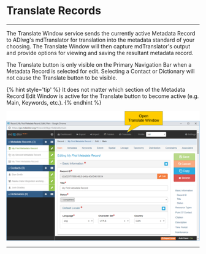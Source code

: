 # Translate Records 
---

The <span class="md-window">Translate Window</span> service sends the currently active <span class="md-panel">Metadata Record</span> to ADIwg's mdTranslator for translation into the metadata standard of your choosing.  The <span class="md-window">Translate Window</span> will then capture mdTranslator's output and provide options for viewing and saving the resultant metadata record.

The <span class="btn btn-default btn-sm"> <i class="fa fa-retweet"> </i> Translate</span> button is only visible on the <span class="md-window">Primary Navigation Bar</span> when a <span class="md-panel">Metadata Record</span> is selected for edit.  Selecting a <span class="md-panel">Contact</span> or <span class="md-panel">Dictionary</span> will not cause the <span class="btn btn-default btn-sm"> <i class="fa fa-retweet"> </i> Translate</span> button to be visible.

{% hint style='tip' %}
  It does not matter which section of the <span class="md-panel">Metadata Record</span> <span class="md-window">Edit Window</span> is active for the <span class="btn btn-default btn-sm"> <i class="fa fa-retweet"> </i> Translate</span> button to become active (e.g. <span class="md-section">Main</span>, <span class="md-section">Keywords</span>, etc.).
{% endhint %}

![Edit Window](/assets/reference/translate/translate-record.png)
  
---
